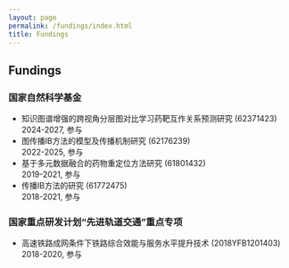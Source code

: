 ```yaml
---
layout: page
permalink: /fundings/index.html
title: Fundings
---
```


## Fundings
### 国家自然科学基金
- 知识图谱增强的跨视角分层图对比学习药靶互作关系预测研究 (62371423)<br>2024-2027, 参与
- 图传播IB方法的模型及传播机制研究 (62176239)<br>2022-2025, 参与
- 基于多元数据融合的药物重定位方法研究 (61801432)<br>2019-2021, 参与
- 传播IB方法的研究 (61772475)<br>2018-2021, 参与

### 国家重点研发计划“先进轨道交通”重点专项
- 高速铁路成网条件下铁路综合效能与服务水平提升技术 (2018YFB1201403)<br>2018-2020, 参与